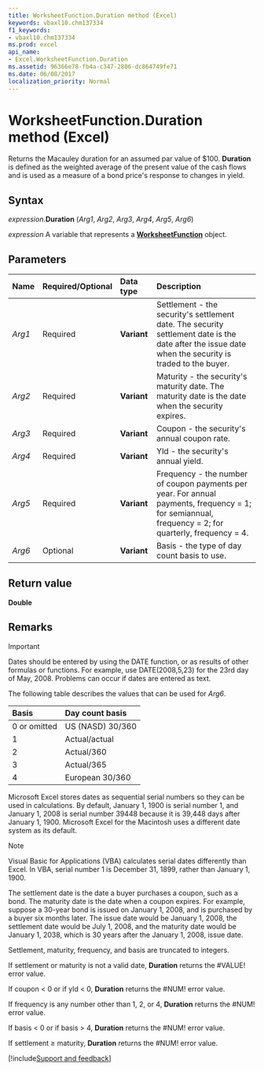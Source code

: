 ```yaml
---
title: WorksheetFunction.Duration method (Excel)
keywords: vbaxl10.chm137334
f1_keywords:
- vbaxl10.chm137334
ms.prod: excel
api_name:
- Excel.WorksheetFunction.Duration
ms.assetid: 96366e78-fb4a-c347-2806-dc864749fe71
ms.date: 06/08/2017
localization_priority: Normal
---
```



# WorksheetFunction.Duration method (Excel)

Returns the Macauley duration for an assumed par value of $100. **Duration** is defined as the weighted average of the present value of the cash flows and is used as a measure of a bond price's response to changes in yield.


## Syntax

_expression_.**Duration** (_Arg1_, _Arg2_, _Arg3_, _Arg4_, _Arg5_, _Arg6_)

_expression_ A variable that represents a **[WorksheetFunction](Excel.WorksheetFunction.md)** object.


## Parameters

|Name|Required/Optional|Data type|Description|
|:-----|:-----|:-----|:-----|
| _Arg1_|Required| **Variant**|Settlement - the security's settlement date. The security settlement date is the date after the issue date when the security is traded to the buyer.|
| _Arg2_|Required| **Variant**|Maturity - the security's maturity date. The maturity date is the date when the security expires.|
| _Arg3_|Required| **Variant**|Coupon - the security's annual coupon rate.|
| _Arg4_|Required| **Variant**|Yld - the security's annual yield.|
| _Arg5_|Required| **Variant**|Frequency - the number of coupon payments per year. For annual payments, frequency = 1; for semiannual, frequency = 2; for quarterly, frequency = 4.|
| _Arg6_|Optional| **Variant**|Basis - the type of day count basis to use.|

## Return value

**Double**


## Remarks

> [!IMPORTANT] 
> Dates should be entered by using the DATE function, or as results of other formulas or functions. For example, use DATE(2008,5,23) for the 23rd day of May, 2008. Problems can occur if dates are entered as text.

The following table describes the values that can be used for _Arg6_.

|Basis|Day count basis|
|:-----|:-----|
|0 or omitted|US (NASD) 30/360|
|1|Actual/actual|
|2|Actual/360|
|3|Actual/365|
|4|European 30/360|

Microsoft Excel stores dates as sequential serial numbers so they can be used in calculations. By default, January 1, 1900 is serial number 1, and January 1, 2008 is serial number 39448 because it is 39,448 days after January 1, 1900. Microsoft Excel for the Macintosh uses a different date system as its default.
    
> [!NOTE] 
> Visual Basic for Applications (VBA) calculates serial dates differently than Excel. In VBA, serial number 1 is December 31, 1899, rather than January 1, 1900. 

The settlement date is the date a buyer purchases a coupon, such as a bond. The maturity date is the date when a coupon expires. For example, suppose a 30-year bond is issued on January 1, 2008, and is purchased by a buyer six months later. The issue date would be January 1, 2008, the settlement date would be July 1, 2008, and the maturity date would be January 1, 2038, which is 30 years after the January 1, 2008, issue date.
    
Settlement, maturity, frequency, and basis are truncated to integers.
    
If settlement or maturity is not a valid date, **Duration** returns the #VALUE! error value.
    
If coupon < 0 or if yld < 0, **Duration** returns the #NUM! error value.
    
If frequency is any number other than 1, 2, or 4, **Duration** returns the #NUM! error value.
    
If basis < 0 or if basis > 4, **Duration** returns the #NUM! error value.
    
If settlement ≥ maturity, **Duration** returns the #NUM! error value.
    


[!include[Support and feedback](~/includes/feedback-boilerplate.md)]